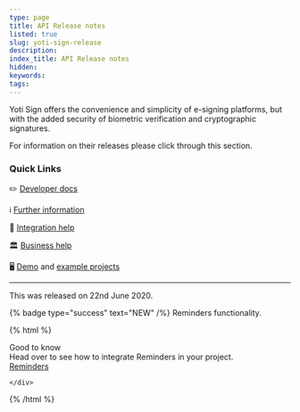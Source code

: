 ```yaml
---
type: page
title: API Release notes
listed: true
slug: yoti-sign-release
description: 
index_title: API Release notes
hidden: 
keywords: 
tags: 
---
```


Yoti Sign offers the convenience and simplicity of e-signing platforms, but with the added security of biometric verification and cryptographic signatures.

For information on their releases please click through this section.

### Quick Links

✏️ [Developer docs](https://developers.yoti.com/yoti-sign)

ℹ️ [Further information](https://business.yoti.com/e-signing/)

📧 [Integration help](https://app.developerhub.io/sdksupport@yoti.com)

🏛 [Business help](https://www.yotisign.com/app/contact-us)

🖥 [Demo](https://yoti.world/yoti-sign/) and [example projects](https://developers.yoti.com/yoti-sign/quick-start)

---

This was released on 22nd June 2020.

{% badge type="success" text="NEW" /%} Reminders functionality.

{% html %}
<div class="alert-GTK">
    <div class="alert-title" id="GTK">
        Good to know
    </div>
    <div class="alert-text">
Head over to see how to integrate Reminders in your project.    </div>
    <div class="alert-links"> 
       <a href="https://developers.yoti.com/yoti-sign/create-an-envelope-request#reminders">Reminders</a>

    </div>
</div>
{% /html %}